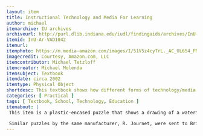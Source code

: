 ```yaml
---
layout: item
title: Instructional Technology and Media For Learning
author: michael
itemarchive: IU archives
archiveurl: http://purl.dlib.indiana.edu/iudl/findingaids/archives/InU-Ar-VAD1042
itemid: InU-Ar-VAD1042
itemurl: 
itemphoto: https://m.media-amazon.com/images/I/51V5z4cyTrL._AC_UL654_FMwebp_QL65_.jpg
imagecredit: Courtesy, Amazon.com, LLC
itemcontributor: Michael Tetzloff
itemcreator: Michael Molenda
itemsubject: Textbook
itemdate: circa 2002
itemtype: Physical Object
shortdesc: This textbook showx how different forms of technology/media can be integrated into a classroom to promote education from the perspective of the instructor. 
categories: [ Practical ]
tags: [ Textbook, School, Technology, Education ]
itemabout: |
 This item is a plastic-encased puzzle that shows a drawing of a waterfall, presumably Niagara Falls (a popular tourist destination as early as the 18th century). Users are asked to get all of the little balls off of a "bank" (a small wooden piece set flat inside the puzzle at the top of the falls) into a "whirlpool", a hole at the top right corner of the box.
 
 Similar puzzles by the same manufacturer, R. Journet, were sent to British solders imprisoned in Germany during WWI with a hacksaw, a compass and a map hidden inside to facilitate their escape.
---
```


